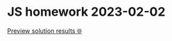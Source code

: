 # JS homework **2023-02-02**

[Preview solution results 🌐](https://htmlpreview.github.io/?https://github.com/codevivi/BIT_JS-2023-01-09_homeworks/blob/master/2023-02-02_JS/index.html)
